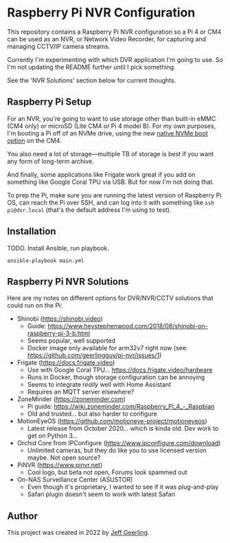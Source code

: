 # Raspberry Pi NVR Configuration

This repository contains a Raspberry Pi NVR configuration so a Pi 4 or CM4 can be used as an NVR, or Network Video Recorder, for capturing and managing CCTV/IP camera streams.

Currently I'm experimenting with which DVR application I'm going to use. So I'm not updating the README further until I pick something.

See the 'NVR Solutions' section below for current thoughts.

## Raspberry Pi Setup

For an NVR, you're going to want to use storage other than built-in eMMC (CM4 only) or microSD (Lite CM4 or Pi 4 model B). For my own purposes, I'm booting a Pi off of an NVMe drive, using the new [native NVMe boot option](https://www.jeffgeerling.com/blog/2021/raspberry-pi-can-boot-nvme-ssds-now) on the CM4.

You also need a lot of storage—multiple TB of storage is best if you want any form of long-term archive.

And finally, some applications like Frigate work great if you add on something like Google Coral TPU via USB. But for now I'm not doing that.

To prep the Pi, make sure you are running the latest version of Raspberry Pi OS, can reach the Pi over SSH, and can log into it with something like `ssh pi@dvr.local` (that's the default address I'm using to test).

## Installation

TODO. Install Ansible, run playbook.

```
ansible-playbook main.yml
```

## Raspberry Pi NVR Solutions

Here are my notes on different options for DVR/NVR/CCTV solutions that could run on the Pi:

  - Shinobi (https://shinobi.video)
    - Guide: https://www.heystephenwood.com/2018/08/shinobi-on-raspberry-pi-3-b.html
    - Seems popular, well supported
    - Docker image only available for arm32v7 right now (see: https://github.com/geerlingguy/pi-nvr/issues/1)
  - Frigate (https://docs.frigate.video)
    - Use with Google Coral TPU... https://docs.frigate.video/hardware
    - Runs in Docker, though storage configuration can be annoying
    - Seems to integrate *really* well with Home Assistant
    - Requires an MQTT server elsewhere?
  - ZoneMinder (https://zoneminder.com)
    - Pi guide: https://wiki.zoneminder.com/Raspberry_Pi_4_-_Raspbian
    - Old and trusted... but also harder to configure
  - MotionEyeOS (https://github.com/motioneye-project/motioneyeos)
    - Latest release from October 2020... which is kinda old. Dev work to get on Python 3...
  - Orchid Core from IPConfigure (https://www.ipconfigure.com/download)
    - Unlimited cameras, but they do like you to use licensed version maybe. Not open source?
  - PiNVR (https://www.pinvr.net)
    - Cool logo, but beta not open, Forums look spammed out
  - On-NAS Surveillance Center (ASUSTOR)
    - Even though it's proprietary, I wanted to see if it was plug-and-play
    - Safari plugin doesn't seem to work with latest Safari

## Author

This project was created in 2022 by [Jeff Geerling](https://www.jeffgeerling.com).
